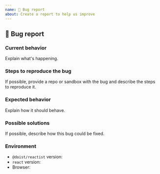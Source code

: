 ```yaml
---
name: 🐛 Bug report
about: Create a report to help us improve
---
```


## 🐛 Bug report

### Current behavior

Explain what's happening.

<!--
"Button is not working" is not a good issue description while "Button not being disabled during loading state" is. We hope you get the gist. Adding more information or even a small repo / fiddle showing the bug in action is always recommended 😊
-->

### Steps to reproduce the bug

If possible, provide a repo or sandbox with the bug and describe the steps to reproduce it.

### Expected behavior

Explain how it should behave.

### Possible solutions

If possible, describe how this bug could be fixed.

### Environment

<!--
Consider adding any relevant environment information here.
-->

- `@doist/reactist` version:
- `react` version:
- Browser:
